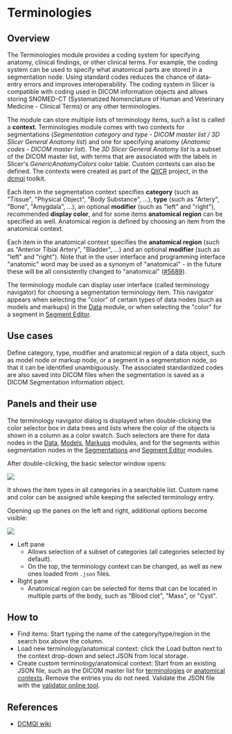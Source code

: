 # Terminologies

## Overview

The Terminologies module provides a coding system for specifying anatomy, clinical findings, or other clinical terms. For example, the coding system can be used to specify what anatomical parts are stored in a segmentation node. Using standard codes reduces the chance of data-entry errors and improves interoperability. The coding system in Slicer is compatible with coding used in DICOM information objects and allows storing SNOMED-CT (Systematized Nomenclature of Human and Veterinary Medicine - Clinical Terms) or any other terminologies.

The module can store multiple lists of terminology items, such a list is called a **context**. Terminologies module comes with two contexts for segmentations (*Segmentation category and type - DICOM master list / 3D Slicer General Anatomy list*) and one for specifying anatomy (*Anatomic codes - DICOM master list*). The *3D Slicer General Anatomy list* is a subset of the DICOM master list, with terms that are associated with the labels in Slicer's *GenericAnatomyColors* color table. Custom contexts can also be defined. The contexts were created as part of the [QIICR](https://github.com/QIICR) project, in the [dcmqi](https://github.com/QIICR/dcmqi) toolkit.

Each item in the segmentation context specifies **category** (such as "Tissue", "Physical Object", "Body Substance", ...), **type** (such as "Artery", "Bone", "Amygdala", ...), an optional **modifier** (such as "left" and "right"), recommended **display color**, and for some items **anatomical region** can be specified as well. Anatomical region is defined by choosing an item from the anatomical context.

Each item in the anatomical context specifies the **anatomical region** (such as "Anterior Tibial Artery", "Bladder", ...) and an optional **modifier** (such as "left" and "right"). Note that in the user interface and programming interface "anatomic" word may be used as a synonym of "anatomical" - in the future these will be all consistently changed to "anatomical" ([#5689](https://github.com/Slicer/Slicer/issues/5689)).

The terminology module can display user interface (called terminology navigator) for choosing a segmentation terminology item. This navigator appears when selecting the "color" of certain types of data nodes (such as models and markups) in the [Data](data.md) module, or when selecting the "color" for a segment in [Segment Editor](segmenteditor.md).

## Use cases

Define category, type, modifier and anatomical region of a data object, such as model node or markup node, or a segment in a segmentation node, so that it can be identified unambiguously. The associated standardized codes are also saved into DICOM files when the segmentation is saved as a DICOM Segmentation information object.

## Panels and their use

The terminology navigator dialog is displayed when double-clicking the color selector box in data trees and lists where the color of the objects is shown in a column as a color swatch. Such selectors are there for data nodes in the [Data](data.md), [Models](models.md), [Markups](markups.md) modules, and for the segments within segmentation nodes in the [Segmentations](segmentations.md) and [Segment Editor](segmenteditor.md) modules.

After double-clicking, the basic selector window opens:

![](https://github.com/Slicer/Slicer/releases/download/docs-resources/terminology_selector_basic.png)

It shows the item types in all categories in a searchable list. Custom name and color can be assigned while keeping the selected terminology entry.

Opening up the panes on the left and right, additional options become visible:

![](https://github.com/Slicer/Slicer/releases/download/docs-resources/terminology_selector_advanced.png)

- Left pane
  - Allows selection of a subset of categories (all categories selected by default).
  - On the top, the terminology context can be changed, as well as new ones loaded from `.json` files.
- Right pane
  - Anatomical region can be selected for items that can be located in multiple parts of the body, such as "Blood clot", "Mass", or "Cyst".

## How to

- Find items: Start typing the name of the category/type/region in the search box above the column.
- Load new terminology/anatomical context: click the Load button next to the context drop-down and select JSON from local storage.
- Create custom terminology/anatomical context: Start from an existing JSON file, such as the DICOM master list for [terminologies](https://github.com/Slicer/Slicer/blob/master/Modules/Loadable/Terminologies/Resources/SegmentationCategoryTypeModifier-DICOM-Master.json) or [anatomical contexts](https://github.com/Slicer/Slicer/blob/master/Modules/Loadable/Terminologies/Resources/AnatomicRegionAndModifier-DICOM-Master.json). Remove the entries you do not need. Validate the JSON file with the [validator online tool](http://qiicr.org/dcmqi/#/validators).

## References

- [DCMQI wiki](https://github.com/QIICR/dcmqi/wiki)
